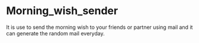 # Morning_wish_sender
It is use to send the morning wish to your friends or partner using mail and it can generate the random mail everyday.
